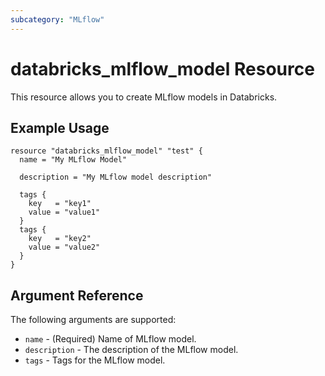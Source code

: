 ```yaml
---
subcategory: "MLflow"
---
```

# databricks_mlflow_model Resource

This resource allows you to create MLflow models in Databricks.

## Example Usage

```hcl
resource "databricks_mlflow_model" "test" {
  name = "My MLflow Model"

  description = "My MLflow model description"

  tags {
    key   = "key1"
    value = "value1"
  }
  tags {
    key   = "key2"
    value = "value2"
  }
}
```

## Argument Reference

The following arguments are supported:

* `name` - (Required) Name of MLflow model.
* `description` - The description of the MLflow model.
* `tags` - Tags for the MLflow model.